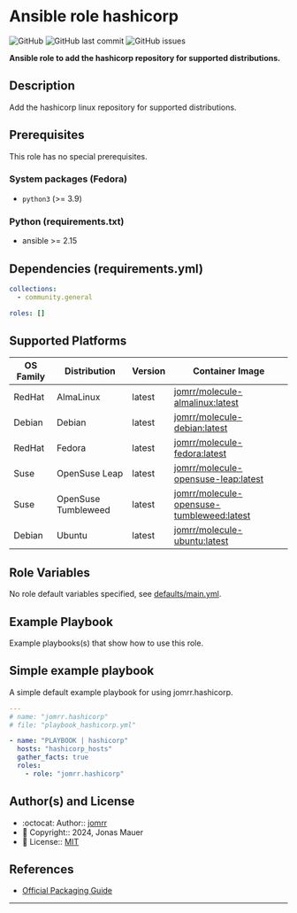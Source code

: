 # Ansible role hashicorp

![GitHub](https://img.shields.io/github/license/jomrr/ansible-role-hashicorp) ![GitHub last commit](https://img.shields.io/github/last-commit/jomrr/ansible-role-hashicorp) ![GitHub issues](https://img.shields.io/github/issues-raw/jomrr/ansible-role-hashicorp)

**Ansible role to add the hashicorp repository for supported distributions.**

## Description

Add the hashicorp linux repository for supported distributions.

## Prerequisites

This role has no special prerequisites.

### System packages (Fedora)

- `python3` (>= 3.9)

### Python (requirements.txt)

- ansible >= 2.15

## Dependencies (requirements.yml)

```yaml
collections:
  - community.general

roles: []
```

## Supported Platforms

| OS Family | Distribution | Version | Container Image |
|-----------|--------------|---------|-----------------|
| RedHat | AlmaLinux | latest | [jomrr/molecule-almalinux:latest]( https://hub.docker.com/r/jomrr/molecule-almalinux ) |
| Debian | Debian | latest | [jomrr/molecule-debian:latest]( https://hub.docker.com/r/jomrr/molecule-debian ) |
| RedHat | Fedora | latest | [jomrr/molecule-fedora:latest]( https://hub.docker.com/r/jomrr/molecule-fedora ) |
| Suse | OpenSuse Leap | latest | [jomrr/molecule-opensuse-leap:latest]( https://hub.docker.com/r/jomrr/molecule-opensuse-leap ) |
| Suse | OpenSuse Tumbleweed | latest | [jomrr/molecule-opensuse-tumbleweed:latest]( https://hub.docker.com/r/jomrr/molecule-opensuse-tumbleweed ) |
| Debian | Ubuntu | latest | [jomrr/molecule-ubuntu:latest]( https://hub.docker.com/r/jomrr/molecule-ubuntu ) |

## Role Variables

No role default variables specified, see [defaults/main.yml](defaults/main.yml).

## Example Playbook

Example playbooks(s) that show how to use this role.

## Simple example playbook

A simple default example playbook for using jomrr.hashicorp.
```yaml
---
# name: "jomrr.hashicorp"
# file: "playbook_hashicorp.yml"

- name: "PLAYBOOK | hashicorp"
  hosts: "hashicorp_hosts"
  gather_facts: true
  roles:
    - role: "jomrr.hashicorp"
```

## Author(s) and License

- :octocat:                 Author::    [jomrr](https://github.com/jomrr)
- :triangular_flag_on_post: Copyright:: 2024, Jonas Mauer
- :page_with_curl:          License::   [MIT](LICENSE)

## References

- [Official Packaging Guide](https://www.hashicorp.com/official-packaging-guide)

---
